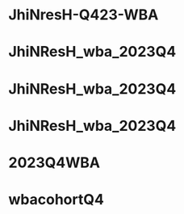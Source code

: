 # JhiNresH-Q423-WBA
# JhiNResH_wba_2023Q4
# JhiNResH_wba_2023Q4
# JhiNResH_wba_2023Q4
# 2023Q4WBA
# wbacohortQ4
